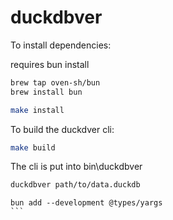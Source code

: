 # duckdbver

To install dependencies:

requires bun install

```bash
brew tap oven-sh/bun 
brew install bun
```

```bash
make install
```

To build the duckdver cli:

```bash
make build
```

The cli is put into bin\duckdbver

```bash
duckdbver path/to/data.duckdb
```


````
bun add --development @types/yargs
```